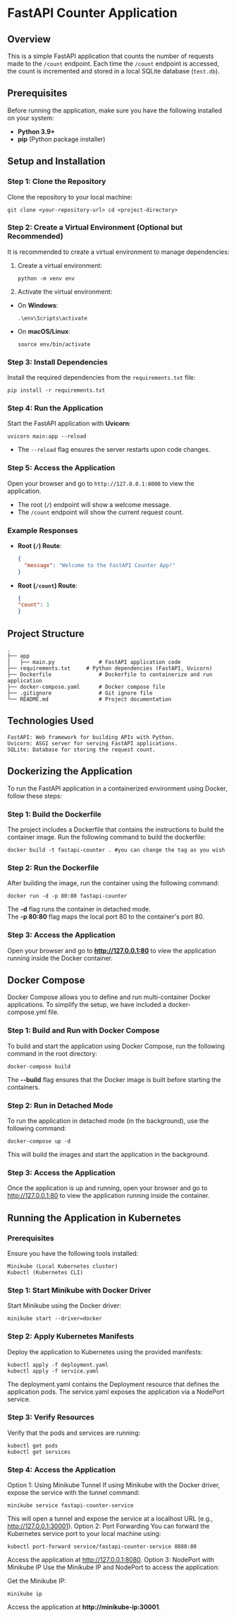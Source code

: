 # FastAPI Counter Application

## Overview
This is a simple FastAPI application that counts the number of requests made to the `/count` endpoint. Each time the `/count` endpoint is accessed, the count is incremented and stored in a local SQLite database (`test.db`).

## Prerequisites
Before running the application, make sure you have the following installed on your system:

- **Python 3.9+**
- **pip** (Python package installer)

## Setup and Installation

### Step 1: Clone the Repository
Clone the repository to your local machine:

    git clone <your-repository-url> cd <project-directory>

### Step 2: Create a Virtual Environment (Optional but Recommended)
It is recommended to create a virtual environment to manage dependencies:

1. Create a virtual environment:
    ```
    python -m venv env
    ```

2. Activate the virtual environment:
- On **Windows**:
  ```
  .\env\Scripts\activate
  ```
- On **macOS/Linux**:
  ```
  source env/bin/activate
  ```

### Step 3: Install Dependencies
Install the required dependencies from the `requirements.txt` file:

    pip install -r requirements.txt


### Step 4: Run the Application
Start the FastAPI application with **Uvicorn**:

    uvicorn main:app --reload

- The `--reload` flag ensures the server restarts upon code changes.

### Step 5: Access the Application
Open your browser and go to `http://127.0.0.1:8000` to view the application.

- The root (`/`) endpoint will show a welcome message.
- The `/count` endpoint will show the current request count.

### Example Responses

- **Root (`/`) Route**:
  ```json
  {
    "message": "Welcome to the FastAPI Counter App!"
  }

- **Root (`/count`) Route**:
  ```json
  {
  "count": 1
  }

## Project Structure

    . 
    ├── app
    │   ├── main.py              # FastAPI application code
    ├── requirements.txt     # Python dependencies (FastAPI, Uvicorn)
    ├── Dockerfile               # Dockerfile to containerize and run application
    ├── docker-compose.yaml      # Docker compose file 
    ├── .gitignore               # Git ignore file
    └── README.md                # Project documentation


## Technologies Used

    FastAPI: Web framework for building APIs with Python.
    Uvicorn: ASGI server for serving FastAPI applications.
    SQLite: Database for storing the request count.

## Dockerizing the Application
To run the FastAPI application in a containerized environment using Docker, follow these steps:

###  Step 1: Build the Dockerfile
The project includes a Dockerfile that contains the instructions to build the container image. Run the following command to build the dockerfile:


    docker build -t fastapi-counter . #you can change the tag as you wish

###  Step 2: Run the Dockerfile
After building the image, run the container using the following command:

    docker run -d -p 80:80 fastapi-counter

  The **-d** flag runs the container in detached mode.<br>
  The **-p 80:80** flag maps the local port 80 to the container's port 80.

### Step 3: Access the Application
Open your browser and go to **http://127.0.0.1:80** to view the application running inside the Docker container.

## Docker Compose
Docker Compose allows you to define and run multi-container Docker applications. To simplify the setup, we have included a docker-compose.yml file.

### Step 1: Build and Run with Docker Compose
To build and start the application using Docker Compose, run the following command in the root directory:

    docker-compose build
The **--build** flag ensures that the Docker image is built before starting the containers.

### Step 2: Run in Detached Mode

To run the application in detached mode (in the background), use the following command:

    docker-compose up -d
This will build the images and start the application in the background.

### Step 3: Access the Application
Once the application is up and running, open your browser and go to http://127.0.0.1:80 to view the application running inside the container.


## Running the Application in Kubernetes

### Prerequisites
Ensure you have the following tools installed:

    Minikube (Local Kubernetes cluster)
    Kubectl (Kubernetes CLI)

### Step 1: Start Minikube with Docker Driver
Start Minikube using the Docker driver:

    minikube start --driver=docker
### Step 2: Apply Kubernetes Manifests
Deploy the application to Kubernetes using the provided manifests:

    kubectl apply -f deployment.yaml
    kubectl apply -f service.yaml
The deployment.yaml contains the Deployment resource that defines the application pods.
The service.yaml exposes the application via a NodePort service.
### Step 3: Verify Resources
Verify that the pods and services are running:

    kubectl get pods
    kubectl get services
### Step 4: Access the Application
Option 1: Using Minikube Tunnel
If using Minikube with the Docker driver, expose the service with the tunnel command:

    minikube service fastapi-counter-service
This will open a tunnel and expose the service at a localhost URL (e.g., http://127.0.0.1:30001).
Option 2: Port Forwarding
You can forward the Kubernetes service port to your local machine using:

    kubectl port-forward service/fastapi-counter-service 8080:80
Access the application at http://127.0.0.1:8080.
Option 3: NodePort with Minikube IP
Use the Minikube IP and NodePort to access the application:

Get the Minikube IP:

    minikube ip
Access the application at **http://minikube-ip:30001**.

